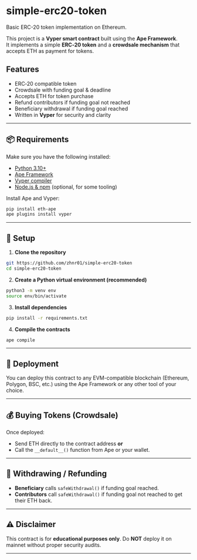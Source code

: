 # simple-erc20-token
Basic ERC-20 token implementation on Ethereum.

This project is a **Vyper smart contract** built using the **Ape Framework**.  
It implements a simple **ERC‑20 token** and a **crowdsale mechanism** that accepts ETH as payment for tokens.

## Features
- ERC‑20 compatible token
- Crowdsale with funding goal & deadline
- Accepts ETH for token purchase
- Refund contributors if funding goal not reached
- Beneficiary withdrawal if funding goal reached
- Written in **Vyper** for security and clarity

---

## 📦 Requirements

Make sure you have the following installed:

- [Python 3.10+](https://www.python.org/downloads/)
- [Ape Framework](https://docs.apeworx.io/ape/stable/userguides/quickstart.html)
- [Vyper compiler](https://docs.vyperlang.org/en/stable/installing-vyper.html)
- [Node.js & npm](https://nodejs.org/) (optional, for some tooling)

Install Ape and Vyper:

```bash
pip install eth-ape
ape plugins install vyper
````

---

## 🚀 Setup

1. **Clone the repository**

```bash
git https://github.com/zhnr01/simple-erc20-token
cd simple-erc20-token
```

2. **Create a Python virtual environment (recommended)**

```bash
python3 -m venv env
source env/bin/activate
```

3. **Install dependencies**

```bash
pip install -r requirements.txt
```

4. **Compile the contracts**

```bash
ape compile
```
---
## 📜 Deployment

You can deploy this contract to any EVM-compatible blockchain (Ethereum, Polygon, BSC, etc.)
using the Ape Framework or any other tool of your choice.

---

## 💰 Buying Tokens (Crowdsale)

Once deployed:

* Send ETH directly to the contract address **or**
* Call the `__default__()` function from Ape or your wallet.

---

## 🔄 Withdrawing / Refunding

* **Beneficiary** calls `safeWithdrawal()` if funding goal reached.
* **Contributors** call `safeWithdrawal()` if funding goal not reached to get their ETH back.

---

## ⚠️ Disclaimer

This contract is for **educational purposes only**.
Do **NOT** deploy it on mainnet without proper security audits.

---

